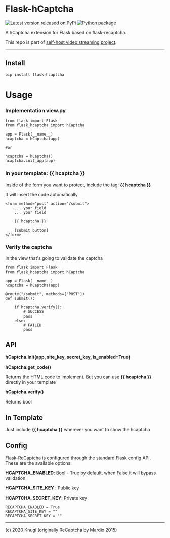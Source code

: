 # Flask-hCaptcha
[![Latest version released on PyPi](https://img.shields.io/pypi/v/Flask-hCaptcha.svg?style=flat&label=latest%20version)](https://pypi.org/project/Flask-hCaptcha/)
[![Python package](https://github.com/KnugiHK/flask-hcaptcha/workflows/Python%20package/badge.svg)](https://github.com/KnugiHK/flask-hcaptcha/actions)

A hCaptcha extension for Flask based on flask-recaptcha.


This repo is part of [self-host video streaming project](https://github.com/users/KnugiHK/projects/3).

---

## Install

    pip install flask-hcaptcha

# Usage

### Implementation view.py

    from flask import Flask
    from flask_hcaptcha import hCaptcha

    app = Flask(__name__)
    hcaptcha = hCaptcha(app)
    
    #or 
    
    hcaptcha = hCaptcha()
    hcaptcha.init_app(app)
    

### In your template: **{{ hcaptcha }}**

Inside of the form you want to protect, include the tag: **{{ hcaptcha }}**

It will insert the code automatically


    <form method="post" action="/submit">
        ... your field
        ... your field

        {{ hcaptcha }}

        [submit button]
    </form>


### Verify the captcha

In the view that's going to validate the captcha

    from flask import Flask
    from flask_hcaptcha import hCaptcha

    app = Flask(__name__)
    hcaptcha = hCaptcha(app)

    @route("/submit", methods=["POST"])
    def submit():

        if hcaptcha.verify():
            # SUCCESS
            pass
        else:
            # FAILED
            pass


## API

**hCaptcha.__init__(app, site_key, secret_key, is_enabled=True)**

**hCaptcha.get_code()**

Returns the HTML code to implement. But you can use
**{{ hcaptcha }}** directly in your template

**hCaptcha.verify()**

Returns bool

## In Template

Just include **{{ hcaptcha }}** wherever you want to show the hcaptcha


## Config

Flask-ReCaptcha is configured through the standard Flask config API.
These are the available options:

**HCAPTCHA_ENABLED**: Bool - True by default, when False it will bypass validation

**HCAPTCHA_SITE_KEY** : Public key

**HCAPTCHA_SECRET_KEY**: Private key

    RECAPTCHA_ENABLED = True
    RECAPTCHA_SITE_KEY = ""
    RECAPTCHA_SECRET_KEY = ""

---

(c) 2020 Knugi (originally ReCaptcha by Mardix 2015)

